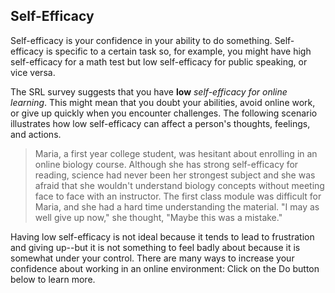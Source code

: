 ## Self-Efficacy

Self-efficacy is your confidence in your ability to do something. Self-efficacy is specific to a certain task so, for example, you might have high self-efficacy for a math test but low self-efficacy for public speaking, or vice versa. 

The SRL survey suggests that you have **low** *self-efficacy for online learning*. This might mean that you doubt your abilities, avoid online work, or give up quickly when you encounter challenges. The following scenario illustrates how low self-efficacy can affect a person's thoughts, feelings, and actions.

> Maria, a first year college student, was hesitant about enrolling in an online biology course. Although she has strong self-efficacy for reading, science had never been her strongest subject and she was afraid that she wouldn't understand  biology concepts without meeting face to face with an instructor. The first class module was difficult for Maria, and she had a hard time understanding the material. "I may as well give up now," she thought, "Maybe this was a mistake."

Having low self-efficacy is not ideal because it tends to lead to frustration and giving up--but it is not something to feel badly about because it is somewhat under your control. There are many ways to increase your confidence about working in an online environment: Click on the Do button below to learn more.  
